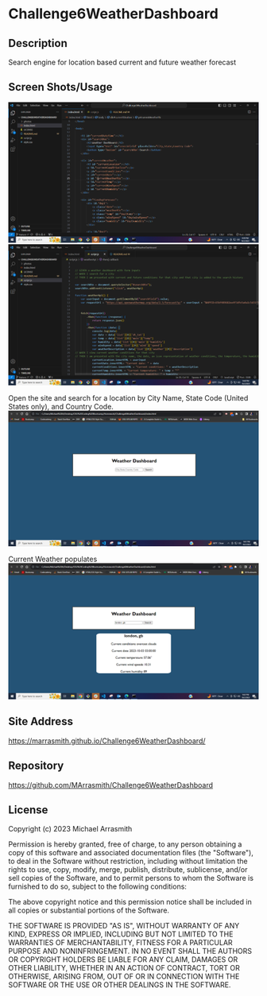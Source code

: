 # Challenge6WeatherDashboard

## Description
Search engine for location based current and future weather forecast

## Screen Shots/Usage
![html](photos/challenge6HTML.PNG)
![JavaScript](photos/challenge6js.PNG)

Open the site and search for a location by City Name, State Code (United States only), and Country Code.
![Site1](photos/challenge6site.PNG)

Current Weather populates
![Site2](photos/challenge6site2.PNG)

## Site Address
https://marrasmith.github.io/Challenge6WeatherDashboard/

## Repository
https://github.com/MArrasmith/Challenge6WeatherDashboard

## License

Copyright (c) 2023 Michael Arrasmith

Permission is hereby granted, free of charge, to any person obtaining a copy
of this software and associated documentation files (the "Software"), to deal
in the Software without restriction, including without limitation the rights
to use, copy, modify, merge, publish, distribute, sublicense, and/or sell
copies of the Software, and to permit persons to whom the Software is
furnished to do so, subject to the following conditions:

The above copyright notice and this permission notice shall be included in all
copies or substantial portions of the Software.

THE SOFTWARE IS PROVIDED "AS IS", WITHOUT WARRANTY OF ANY KIND, EXPRESS OR
IMPLIED, INCLUDING BUT NOT LIMITED TO THE WARRANTIES OF MERCHANTABILITY,
FITNESS FOR A PARTICULAR PURPOSE AND NONINFRINGEMENT. IN NO EVENT SHALL THE
AUTHORS OR COPYRIGHT HOLDERS BE LIABLE FOR ANY CLAIM, DAMAGES OR OTHER
LIABILITY, WHETHER IN AN ACTION OF CONTRACT, TORT OR OTHERWISE, ARISING FROM,
OUT OF OR IN CONNECTION WITH THE SOFTWARE OR THE USE OR OTHER DEALINGS IN THE
SOFTWARE.
